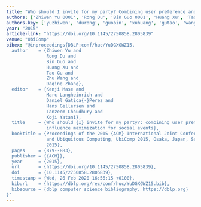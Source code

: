 ```yaml
---
title: "Who should I invite for my party? Combining user preference and influence maximization for social events"
authors: ['Zhiwen Yu 0001', 'Rong Du', 'Bin Guo 0001', 'Huang Xu', 'Tao Gu', 'Zhu Wang', 'Daqing Zhang 0001']
authors-key: ['yuzhiwen', 'durong', 'guobin', 'xuhuang', 'gutao', 'wangzhu', 'zhangdaqing']
year: "2015"
article-link: "https://doi.org/10.1145/2750858.2805839"
venue: "UbiComp"
bibex: "@inproceedings{DBLP:conf/huc/YuDGXGWZ15,
  author    = {Zhiwen Yu and
               Rong Du and
               Bin Guo and
               Huang Xu and
               Tao Gu and
               Zhu Wang and
               Daqing Zhang},
  editor    = {Kenji Mase and
               Marc Langheinrich and
               Daniel Gatica{-}Perez and
               Hans Gellersen and
               Tanzeem Choudhury and
               Koji Yatani},
  title     = {Who should {I} invite for my party?: combining user preference and
               influence maximization for social events},
  booktitle = {Proceedings of the 2015 {ACM} International Joint Conference on Pervasive
               and Ubiquitous Computing, UbiComp 2015, Osaka, Japan, September 7-11,
               2015},
  pages     = {879--883},
  publisher = {{ACM}},
  year      = {2015},
  url       = {https://doi.org/10.1145/2750858.2805839},
  doi       = {10.1145/2750858.2805839},
  timestamp = {Wed, 26 Feb 2020 16:56:15 +0100},
  biburl    = {https://dblp.org/rec/conf/huc/YuDGXGWZ15.bib},
  bibsource = {dblp computer science bibliography, https://dblp.org}
}"
---
```


